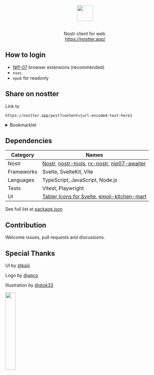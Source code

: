 <div align="center">
  <img src="web/static/logo.svg" height="50">
</div>
<br>
<p align="center">
  Nostr client for web.<br>
  <a href="https://nostter.app/home" target="_blank">https://nostter.app/</a>
</p>

## How to login

- [NIP-07](https://github.com/nostr-protocol/nips/blob/master/07.md#implementation) browser extensions (recommended)
- `nsec`
- `npub` for readonly

## Share on nostter

Link to

```
https://nostter.app/post?content={url-encoded-text-here}
```

<details>
<summary>Bookmarklet</summary>

```js
javascript:window.open(`https://nostter.app/post?content=${document.title}%20${location.href}`);
```

</details>

## Dependencies

| Category | Names |
| - | - |
| Nostr | [Nostr](https://github.com/nostr-protocol/nostr), [nostr-tools](https://github.com/nbd-wtf/nostr-tools), [rx-nostr](https://github.com/penpenpng/rx-nostr), [nip07-awaiter](https://github.com/penpenpng/nip07-awaiter) |
| Frameworks | Svelte, SvelteKit, Vite |
| Languages | TypeScript, JavaScript, Node.js |
| Tests | Vitest, Playwright |
| UI | [Tabler Icons for Svelte](https://tabler.io/docs/icons/svelte), [emoji-kitchen-mart](https://www.npmjs.com/package/emoji-kitchen-mart) |

See full list at [package.json](web/package.json)

## Contribution

Welcome issues, pull requests and discussions.

## Special Thanks

UI by [@kaiji](https://nostter.app/npub194qhhn5vzzyrsqaugfms8c7ycqjyvhyguurra450nhlweatfzxkqy8tgkd)

Logo by [@apco](https://nostter.app/npub1njty7prjt49kju6c3mjjlxvm0hjymf5s2qlfcyjqg5e0k8kftp3s4dpsn5)

Illustration by [@stok33](https://nostter.app/npub1e09suzmq9mp6nt0ud9ttl03790qjx70wzwlc2pwwghcusvwju54qs0c800)

<img src="web/static/nostter-chan.jpg" width="25%">
